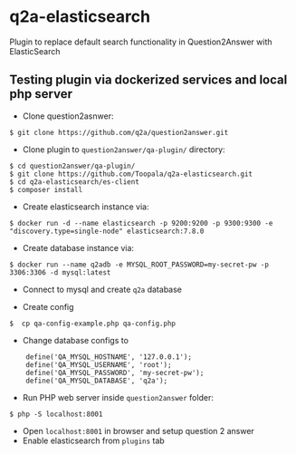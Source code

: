 # q2a-elasticsearch
Plugin to replace default search functionality in Question2Answer with ElasticSearch


## Testing plugin via dockerized services and local php server
- Clone question2asnwer:
```
$ git clone https://github.com/q2a/question2answer.git
```
- Clone plugin to `question2answer/qa-plugin/` directory:
```
$ cd question2answer/qa-plugin/
$ git clone https://github.com/Toopala/q2a-elasticsearch.git
$ cd q2a-elasticsearch/es-client
$ composer install
```
- Create elasticsearch instance via:
```
$ docker run -d --name elasticsearch -p 9200:9200 -p 9300:9300 -e "discovery.type=single-node" elasticsearch:7.8.0
```
- Create database instance via:
```
$ docker run --name q2adb -e MYSQL_ROOT_PASSWORD=my-secret-pw -p 3306:3306 -d mysql:latest
```
- Connect to mysql and create `q2a` database

- Create config
```
$  cp qa-config-example.php qa-config.php
```
- Change database configs to

```
    define('QA_MYSQL_HOSTNAME', '127.0.0.1');
    define('QA_MYSQL_USERNAME', 'root');
    define('QA_MYSQL_PASSWORD', 'my-secret-pw');
    define('QA_MYSQL_DATABASE', 'q2a');
```

- Run PHP web server inside `question2answer` folder:
```
$ php -S localhost:8001
```
- Open `localhost:8001` in browser and setup question 2 answer
- Enable elasticsearch from `plugins` tab